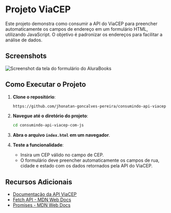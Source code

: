 
# Projeto ViaCEP

Este projeto demonstra como consumir a API do ViaCEP para preencher automaticamente os campos de endereço em um formulário HTML, utilizando JavaScript. O objetivo é padronizar os endereços para facilitar a análise de dados.


## Screenshots
![Screenshot da tela do formulário do AluraBooks](https://imgur.com/bupnUfx.png)

## Como Executar o Projeto

1. **Clone o repositório**:
    ```bash
    https://github.com/jhonatan-goncalves-pereira/consumindo-api-viacep-com-js
    ```

2. **Navegue até o diretório do projeto**:
    ```bash
    cd consumindo-api-viacep-com-js
    ```

3. **Abra o arquivo `index.html` em um navegador**.

4. **Teste a funcionalidade**:
    - Insira um CEP válido no campo de CEP.
    - O formulário deve preencher automaticamente os campos de rua, cidade e estado com os dados retornados pela API do ViaCEP.

## Recursos Adicionais

- [Documentação da API ViaCEP](https://viacep.com.br/)
- [Fetch API - MDN Web Docs](https://developer.mozilla.org/pt-BR/docs/Web/API/Fetch_API)
- [Promises - MDN Web Docs](https://developer.mozilla.org/pt-BR/docs/Web/JavaScript/Reference/Global_Objects/Promise)


